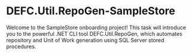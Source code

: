 # DEFC.Util.RepoGen-SampleStore
Welcome to the SampleStore onboarding project! This task will introduce you to the powerful .NET CLI tool DEFC.Util.RepoGen, which automates repository and Unit of Work generation using SQL Server stored procedures.

